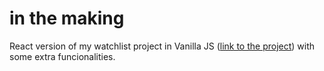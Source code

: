 # in the making

React version of my watchlist project in Vanilla JS ([link to the project](https://github.com/agnkos/watchlist)) with some extra funcionalities.

